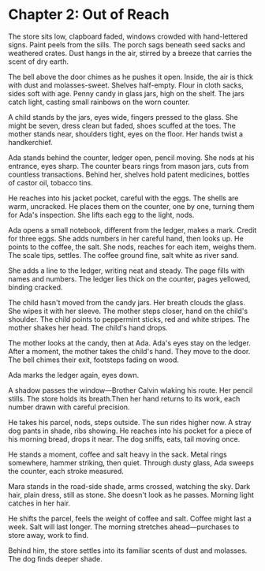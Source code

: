 # Chapter 2: Out of Reach

The store sits low, clapboard faded, windows crowded with hand-lettered signs. Paint peels from the sills. The porch sags beneath seed sacks and weathered crates. Dust hangs in the air, stirred by a breeze that carries the scent of dry earth.

The bell above the door chimes as he pushes it open. Inside, the air is thick with dust and molasses-sweet. Shelves half-empty. Flour in cloth sacks, sides soft with age. Penny candy in glass jars, high on the shelf. The jars catch light, casting small rainbows on the worn counter.

A child stands by the jars, eyes wide, fingers pressed to the glass. She might be seven, dress clean but faded, shoes scuffed at the toes. The mother stands near, shoulders tight, eyes on the floor. Her hands twist a handkerchief.

Ada stands behind the counter, ledger open, pencil moving. She nods at his entrance, eyes sharp. The counter bears rings from mason jars, cuts from countless transactions. Behind her, shelves hold patent medicines, bottles of castor oil, tobacco tins.

He reaches into his jacket pocket, careful with the eggs. The shells are warm, uncracked. He places them on the counter, one by one, turning them for Ada's inspection. She lifts each egg to the light, nods.

Ada opens a small notebook, different from the ledger, makes a mark. Credit for three eggs. She adds numbers in her careful hand, then looks up. He points to the coffee, the salt. She nods, reaches for each item, weighs them. The scale tips, settles. The coffee ground fine, salt white as river sand.

She adds a line to the ledger, writing neat and steady. The page fills with names and numbers. The ledger lies thick on the counter, pages yellowed, binding cracked.

The child hasn't moved from the candy jars. Her breath clouds the glass. She wipes it with her sleeve. The mother steps closer, hand on the child's shoulder. The child points to peppermint sticks, red and white stripes. The mother shakes her head. The child's hand drops.

The mother looks at the candy, then at Ada. Ada's eyes stay on the ledger. After a moment, the mother takes the child's hand. They move to the door. The bell chimes their exit, footsteps fading on wood.

Ada marks the ledger again, eyes down.

A shadow passes the window—Brother Calvin wlaking his route. Her pencil stills. The store holds its breath.Then her hand returns to its work, each number drawn with careful precision.

He takes his parcel, nods, steps outside. The sun rides higher now. A stray dog pants in shade, ribs showing. He reaches into his pocket for a piece of his morning bread, drops it near. The dog sniffs, eats, tail moving once.

He stands a moment, coffee and salt heavy in the sack. Metal rings somewhere, hammer striking, then quiet. Through dusty glass, Ada sweeps the counter, each stroke measured.

Mara stands in the road-side shade, arms crossed, watching the sky. Dark hair, plain dress, still as stone. She doesn't look as he passes. Morning light catches in her hair.

He shifts the parcel, feels the weight of coffee and salt. Coffee might last a week. Salt will last longer. The morning stretches ahead—purchases to store away, work to find.

Behind him, the store settles into its familiar scents of dust and molasses. The dog finds deeper shade. 